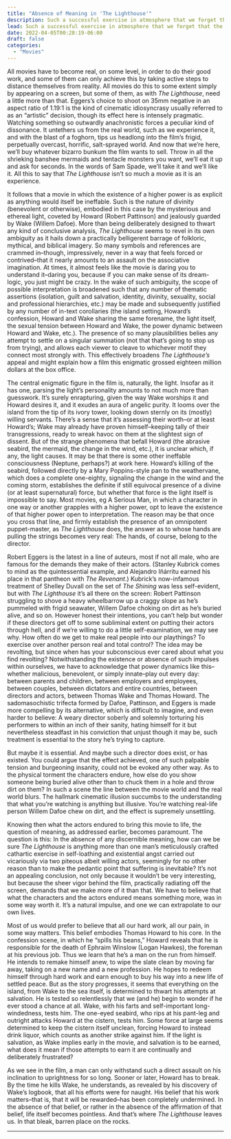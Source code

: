 ```yaml
---
title: "Absence of Meaning in 'The Lighthouse'"
description: Such a successful exercise in atmosphere that we forget that the thing we’re watching may very well be about nothing.
lead: Such a successful exercise in atmosphere that we forget that the thing we’re watching may very well be about nothing.
date: 2022-04-05T00:28:19-06:00
draft: false
categories:
  - "Movies"
---
```


All movies have to become real, on some level, in order to do their good work, and some of them can only achieve this by taking active steps to distance themselves from reality. All movies do this to some extent simply by appearing on a screen, but some of them, as with *The Lighthouse*, need a little more than that. Eggers’s choice to shoot on 35mm negative in an aspect ratio of 1.19:1 is the kind of cinematic idiosyncrasy usually referred to as an “artistic” decision, though its effect here is intensely pragmatic. Watching something so outwardly anachronistic forces a peculiar kind of dissonance. It untethers us from the real world, such as we experience it, and with the blast of a foghorn, tips us headlong into the film’s frigid, perpetually overcast, horrific, salt-sprayed world. And now that we’re here, we’ll buy whatever bizarro bunkum the film wants to sell. Throw in all the shrieking banshee mermaids and tentacle monsters you want, we’ll eat it up and ask for seconds. In the words of Sam Spade, we’ll take it and we’ll like it. All this to say that *The Lighthouse* isn’t so much a movie as it is an experience.

It follows that a movie in which the existence of a higher power is as explicit as anything would itself be ineffable. Such is the nature of divinity (benevolent or otherwise), embodied in this case by the mysterious and ethereal light, coveted by Howard (Robert Pattinson) and jealously guarded by Wake (Willem Dafoe). More than being deliberately designed to thwart any kind of conclusive analysis, *The Lighthouse* seems to revel in its own ambiguity as it hails down a practically belligerent barrage of folkloric, mythical, and biblical imagery. So many symbols and references are crammed in–though, impressively, never in a way that feels forced or contrived–that it nearly amounts to an assault on the associative imagination. At times, it almost feels like the movie is daring you to understand it–daring you, because if you can make sense of its dream-logic, you just might be crazy. In the wake of such ambiguity, the scope of possible interpretation is broadened such that any number of thematic assertions (isolation, guilt and salvation, identity, divinity, sexuality, social and professional hierarchies, etc.) may be made and subsequently justified by any number of in-text corollaries (the island setting, Howard’s confession, Howard and Wake sharing the same forename, the light itself, the sexual tension between Howard and Wake, the power dynamic between Howard and Wake, etc.). The presence of so many plausibilities belies any attempt to settle on a singular summation (not that that’s going to stop us from trying), and allows each viewer to cleave to whichever motif they connect most strongly with. This effectively broadens *The Lighthouse’s* appeal and might explain how a film this enigmatic grossed eighteen million dollars at the box office.

The central enigmatic figure in the film is, naturally, the light. Insofar as it has one, parsing the light’s personality amounts to not much more than guesswork. It’s surely enrapturing, given the way Wake worships it and Howard desires it, and it exudes an aura of angelic purity. It looms over the island from the tip of its ivory tower, looking down sternly on its (mostly) willing servants. There’s a sense that it’s assessing their worth–or at least Howard’s; Wake may already have proven himself–keeping tally of their transgressions, ready to wreak havoc on them at the slightest sign of dissent. But of the strange phenomena that befall Howard (the abrasive seabird, the mermaid, the change in the wind, etc.), it is unclear which, if any, the light causes. It may be that there is some other ineffable consciousness (Neptune, perhaps?) at work here. Howard’s killing of the seabird, followed directly by a Mary Poppins-style pan to the weathervane, which does a complete one-eighty, signaling the change in the wind and the coming storm, establishes the definite if still equivocal presence of a divine (or at least supernatural) force, but whether that force is the light itself is impossible to say. Most movies, eg A Serious Man, in which a character in one way or another grapples with a higher power, opt to leave the existence of that higher power open to interpretation. The reason may be that once you cross that line, and firmly establish the presence of an omnipotent puppet-master, as *The Lighthouse* does, the answer as to whose hands are pulling the strings becomes very real: The hands, of course, belong to the director.

Robert Eggers is the latest in a line of auteurs, most if not all male, who are famous for the demands they make of their actors. (Stanley Kubrick comes to mind as the quintessential example, and Alejandro Iñárritu earned his place in that pantheon with *The Revenant*.) Kubrick’s now-infamous treatment of Shelley Duvall on the set of *The Shining* was less self-evident, but with *The Lighthouse* it’s all there on the screen: Robert Pattinson struggling to shove a heavy wheelbarrow up a craggy slope as he’s pummeled with frigid seawater, Willem Dafoe choking on dirt as he’s buried alive, and so on. However honest their intentions, you can’t help but wonder if these directors get off to some subliminal extent on putting their actors through hell, and if we’re willing to do a little self-examination, we may see why. How often do we get to make real people into our playthings? To exercise over another person real and total control? The idea may be revolting, but since when has your subconscious ever cared about what you find revolting? Notwithstanding the existence or absence of such impulses within ourselves, we have to acknowledge that power dynamics like this–whether malicious, benevolent, or simply innate–play out every day: between parents and children, between employers and employees, between couples, between dictators and entire countries, between directors and actors, between Thomas Wake and Thomas Howard. The sadomasochistic trifecta formed by Dafoe, Pattinson, and Eggers is made more compelling by its alternative, which is difficult to imagine, and even harder to believe: A weary director soberly and solemnly torturing his performers to within an inch of their sanity, hating himself for it but nevertheless steadfast in his conviction that unjust though it may be, such treatment is essential to the story he’s trying to capture.

But maybe it is essential. And maybe such a director does exist, or has existed. You could argue that the effect achieved, one of such palpable tension and burgeoning insanity, could not be evoked any other way. As to the physical torment the characters endure, how else do you show someone being buried alive other than to chuck them in a hole and throw dirt on them? In such a scene the line between the movie world and the real world blurs. The hallmark cinematic illusion succumbs to the understanding that what you’re watching is anything but illusive. You’re watching real-life person Willem Dafoe chew on dirt, and the effect is supremely unsettling.

Knowing then what the actors endured to bring this movie to life, the question of meaning, as addressed earlier, becomes paramount. The question is this: In the absence of any discernible meaning, how can we be sure *The Lighthouse* is anything more than one man’s meticulously crafted cathartic exercise in self-loathing and existential angst carried out vicariously via two piteous albeit willing actors, seemingly for no other reason than to make the pedantic point that suffering is inevitable? It’s not an appealing conclusion, not only because it wouldn’t be very interesting, but because the sheer vigor behind the film, practically radiating off the screen, demands that we make more of it than that. We have to believe that what the characters and the actors endured means something more, was in some way worth it. It’s a natural impulse, and one we can extrapolate to our own lives.

Most of us would prefer to believe that all our hard work, all our pain, in some way matters. This belief embodies Thomas Howard to his core. In the confession scene, in which he “spills his beans,” Howard reveals that he is responsible for the death of Ephraim Winslow (Logan Hawkes), the foreman at his previous job. Thus we learn that he’s a man on the run from himself. He intends to remake himself anew, to wipe the slate clean by moving far away, taking on a new name and a new profession. He hopes to redeem himself through hard work and earn enough to buy his way into a new life of settled peace. But as the story progresses, it seems that everything on the island, from Wake to the sea itself, is determined to thwart his attempts at salvation. He is tested so relentlessly that we (and he) begin to wonder if he ever stood a chance at all. Wake, with his farts and self-important long-windedness, tests him. The one-eyed seabird, who rips at his pant-leg and outright attacks Howard at the cistern, tests him. Some force at large seems determined to keep the cistern itself unclean, forcing Howard to instead drink liquor, which counts as another strike against him. If the light is salvation, as Wake implies early in the movie, and salvation is to be earned, what does it mean if those attempts to earn it are continually and deliberately frustrated?

As we see in the film, a man can only withstand such a direct assault on his inclination to uprightness for so long. Sooner or later, Howard has to break. By the time he kills Wake, he understands, as revealed by his discovery of Wake’s logbook, that all his efforts were for naught. His belief that his work matters–that is, that it will be rewarded–has been completely undermined. In the absence of that belief, or rather in the absence of the affirmation of that belief, life itself becomes pointless. And that’s where *The Lighthouse* leaves us. In that bleak, barren place on the rocks.

---
